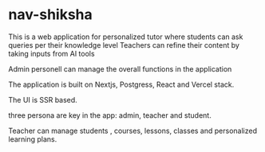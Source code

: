 # nav-shiksha
This is a web application for personalized tutor where students can ask queries per their knowledge level
Teachers can refine their content by taking inputs from AI tools

Admin personell can manage the overall functions in the application

The application is built on Nextjs, Postgress, React and Vercel stack.

The UI is SSR based.

three persona are key in the app: admin, teacher and student.

Teacher can manage students , courses, lessons, classes and personalized learning plans.
